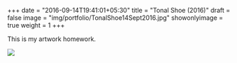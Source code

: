 +++
date = "2016-09-14T19:41:01+05:30"
title = "Tonal Shoe (2016)"
draft = false
image = "img/portfolio/TonalShoe14Sept2016.jpg"
showonlyimage = true
weight = 1
+++

This is my artwork homework.

<!--more-->


![](/img/portfolio/SuperShoeDesign14July2016.jpg)